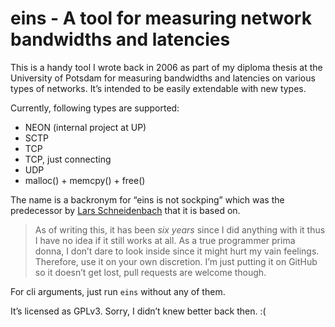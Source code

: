 eins - A tool for measuring network bandwidths and latencies
============================================================

This is a handy tool I wrote back in 2006 as part of my diploma thesis at the University of Potsdam for measuring bandwidths and latencies on various types of networks. It’s intended to be easily extendable with new types.

Currently, following types are supported:

- NEON (internal project at UP)
- SCTP
- TCP
- TCP, just connecting
- UDP
- malloc() + memcpy() + free()

The name is a backronym for “eins is not sockping” which was the predecessor by [Lars
Schneidenbach](http://www.larsschneidenbach.de) that it is based on.

> As of writing this, it has been *six years* since I did anything with it thus I have no idea if it still works at all. As a true programmer prima donna, I don’t dare to look inside since it might hurt my vain feelings. Therefore, use it on your own discretion.  I’m just putting it on GitHub so it doesn’t get lost, pull requests are welcome though.

For cli arguments, just run `eins` without any of them.

It’s licensed as GPLv3.  Sorry, I didn’t knew better back then. :(
